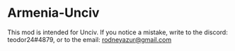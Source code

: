 # Armenia-Unciv

This mod is intended for Unciv.  If you notice a mistake, write to the discord: teodor24#4879, or to the email: rodneyazur@gmail.com
